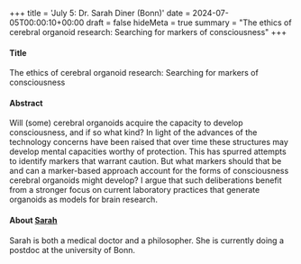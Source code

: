 +++
title = 'July 5: Dr. Sarah Diner (Bonn)'
date = 2024-07-05T00:00:10+00:00
draft = false
hideMeta = true
summary = "The ethics of cerebral organoid research: Searching for markers of consciousness"
+++


#### Title
The ethics of cerebral organoid research: Searching for markers of consciousness  

#### Abstract
Will (some) cerebral organoids acquire the capacity to develop consciousness, and if so what kind? In light of the advances of the technology concerns have been raised that over time these structures may develop mental capacities worthy of protection. This has spurred attempts to identify markers that warrant caution. But what markers should that be and can a marker-based approach account for the forms of consciousness cerebral organoids might develop? I argue that such deliberations benefit from a stronger focus on current laboratory practices that generate organoids as models for brain research.

#### About [Sarah](https://www.interdisciplinary-laboratory.hu-berlin.de/de/content/sarah-diner/index.html)
Sarah is both a medical doctor and a philosopher. She is currently doing a postdoc at the university of Bonn. 
